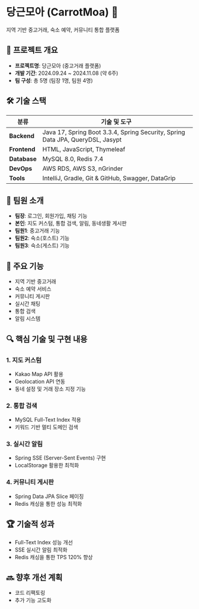 # 당근모아 (CarrotMoa) 🥕
지역 기반 중고거래, 숙소 예약, 커뮤니티 통합 플랫폼

## 📌 프로젝트 개요
- **프로젝트명**: 당근모아 (중고거래 플랫폼)
- **개발 기간**: 2024.09.24 ~ 2024.11.08 (약 6주)
- **팀 구성**: 총 5명 (팀장 1명, 팀원 4명)

## 🛠 기술 스택

| **분류**       | **기술 및 도구**                                                                 |
|----------------|----------------------------------------------------------------------------------|
| **Backend**    | Java 17, Spring Boot 3.3.4, Spring Security, Spring Data JPA, QueryDSL, Jasypt   |
| **Frontend**   | HTML, JavaScript, Thymeleaf                                                     |
| **Database**   | MySQL 8.0, Redis 7.4                                                            |
| **DevOps**     | AWS RDS, AWS S3, nGrinder                                                      |
| **Tools**      | IntelliJ, Gradle, Git & GitHub, Swagger, DataGrip                               |


## 👥 팀원 소개
- **팀장**: 로그인, 회원가입, 채팅 기능
- **본인**: 지도 커스텀, 통합 검색, 알림, 동네생활 게시판
- **팀원1**: 중고거래 기능
- **팀원2**: 숙소(호스트) 기능
- **팀원3**: 숙소(게스트) 기능

## 🚀 주요 기능
- 지역 기반 중고거래
- 숙소 예약 서비스
- 커뮤니티 게시판
- 실시간 채팅
- 통합 검색
- 알림 시스템

## 🔍 핵심 기술 및 구현 내용
### 1. 지도 커스텀
- Kakao Map API 활용
- Geolocation API 연동
- 동네 설정 및 거래 장소 지정 기능

### 2. 통합 검색
- MySQL Full-Text Index 적용
- 키워드 기반 멀티 도메인 검색

### 3. 실시간 알림
- Spring SSE (Server-Sent Events) 구현
- LocalStorage 활용한 최적화

### 4. 커뮤니티 게시판
- Spring Data JPA Slice 페이징
- Redis 캐싱을 통한 성능 최적화

## 🏆 기술적 성과
- Full-Text Index 성능 개선
- SSE 실시간 알림 최적화
- Redis 캐싱을 통한 TPS 120% 향상

## 🔜 향후 개선 계획
- 코드 리팩토링
- 추가 기능 고도화

